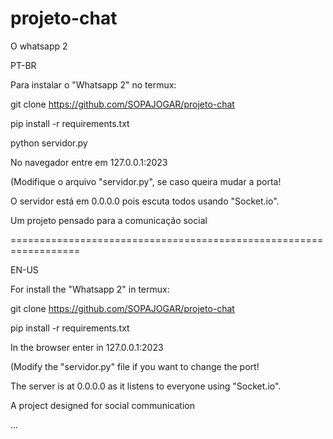 # projeto-chat
O whatsapp 2

PT-BR

Para instalar o "Whatsapp 2" no termux:

git clone https://github.com/SOPAJOGAR/projeto-chat

pip install -r requirements.txt

python servidor.py

No navegador entre em 127.0.0.1:2023

(Modifique o arquivo "servidor.py", se caso queira mudar a porta!

O servidor está em 0.0.0.0 pois escuta todos usando "Socket.io".


Um projeto pensado para a comunicação social

==================================================================


EN-US

For install the "Whatsapp 2" in termux:

git clone https://github.com/SOPAJOGAR/projeto-chat

pip install -r requirements.txt

In the browser enter in 127.0.0.1:2023

(Modify the "servidor.py" file if you want to change the port!

The server is at 0.0.0.0 as it listens to everyone using "Socket.io".

A project designed for social communication

...
